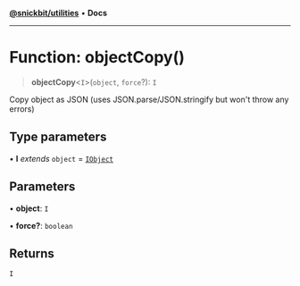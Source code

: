 [**@snickbit/utilities**](../README.md) • **Docs**

***

# Function: objectCopy()

> **objectCopy**\<`I`\>(`object`, `force`?): `I`

Copy object as JSON (uses JSON.parse/JSON.stringify but won't throw any errors)

## Type parameters

• **I** *extends* `object` = [`IObject`](../type-aliases/IObject.md)

## Parameters

• **object**: `I`

• **force?**: `boolean`

## Returns

`I`
